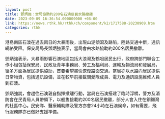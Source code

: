 ```yaml
---
layout: post
title: 鄧炳強：當局協助約200名石澳居民水路撤離
date: 2023-09-09 16:36:54.000000000 +08:00
link: https://news.rthk.hk/rthk/ch/component/k2/1717588-20230909.htm
categories: rthk
---
```


港島南區石澳在過去兩日的大暴雨後，出現山泥傾瀉及路陷，陸路交通中斷，通訊網絡受阻。保安局局長鄧炳強表示，當局會由水路協助約200名居民撤離。

鄧炳強表示，大暴雨影響石澳地區包括大浪灣及鶴咀居民出行，政府跨部門聯合工作小組包括保安局、民政及青年事務局、勞工及福利局、運輸及物流局和發展局，循多方面為居民提供協助，首要希望盡快恢復路面交通。當局亦以水路向居民提供日常物資，包括通訊設備，並在較早前接載關愛隊成員、電力及通訊設施維修人員到石澳。

鄧炳強說，會趕往石澳親自指揮撤離行動，當局在石澳搭建了臨時浮橋，警方及消防會在民青局人員帶領下，以船隻接載約200名居民撤離，部分人會入住在銅鑼灣的社區中心。民安隊、醫療輔助隊及警方亦會24小時在石澳候命，如有需要，飛行服務隊亦已做好支援準備。
